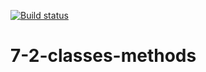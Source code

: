 [![Build status](https://ci.appveyor.com/api/projects/status/ff4dijyf41a4n7ug?svg=true)](https://ci.appveyor.com/project/Alex-m18/7-2-classes-methods)
# 7-2-classes-methods
